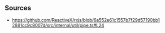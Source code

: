 ## Sources

- https://github.com/ReactiveX/rxjs/blob/6a552e61c1557b7f29d57190bb12881cc9c8007d/src/internal/util/pipe.ts#L24
